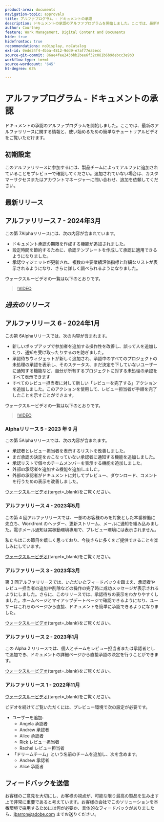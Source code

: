 ```yaml
---
product-area: documents
navigation-topic: approvals
title: アルファプログラム - ドキュメントの承認
description: ドキュメントの承認のアルファプログラムを開始しました。ここでは、最新のアルファリリースに関する情報と、使い始めるための簡単なチュートリアルビデオをご覧いただけます。
author: Courtney
feature: Work Management, Digital Content and Documents
hide: true
hidefromtoc: true
recommendations: noDisplay, noCatalog
exl-id: 0ede24f4-4bba-4812-9dd9-e7af77ea5ecc
source-git-commit: 86ae4fee243bbb2bee6f32c081b6b9debcc3e9b3
workflow-type: tm+mt
source-wordcount: '645'
ht-degree: 63%

---
```


# アルファプログラム - ドキュメントの承認

ドキュメントの承認のアルファプログラムを開始しました。ここでは、最新のアルファリリースに関する情報と、使い始めるための簡単なチュートリアルビデオをご覧いただけます。

## 初期設定

このアルファリリースに参加するには、製品チームによってアルファに追加されていることをプレビューで確認してください。追加されていない場合は、カスタマーサクセスまたはアカウントマネージャーに問い合わせ、追加を依頼してください。

## 最新リリース

## アルファリリース 7 - 2024年3月

この第 7Alphaリリースには、次の内容が含まれています。

* ドキュメント承認の期限を作成する機能が追加されました。
* 設定時間を節約するために、承認テンプレートを作成して承認に適用できるようになりました。
* 承認ウィジェットが更新され、複数の主要業績評価指標と詳細なリストが表示されるようになり、さらに詳しく調べられるようになりました。

ウォークスルービデオの一覧は以下のとおりです。

>[!VIDEO](https://video.tv.adobe.com/v/3428023/)

## _過去のリリース_

## アルファリリース 6 - 2024年1月

この第 6Alphaリリースでは、次の内容が含まれます。

* 新しいポップアップで参加者を追加する操作性を改善し、誤って人を追加したり、通知を受け取ったりするのを防ぎました。
* 承認待ちウィジェットが新しく追加され、承認中のすべてのプロジェクトの未処理の承認を表示し、そのステータス、まだ決定を下していないユーザーに通知する機能など、自分が所有するプロジェクトに対する未処理の承認をすべて表示できます
* すべてのレビュー担当者に対して新しい「レビューを完了する」アクションを追加しました。このアクションを使用して、レビュー担当者が手順を完了したことを示すことができます。

ウォークスルービデオの一覧は以下のとおりです。

>[!VIDEO](https://video.tv.adobe.com/v/3426860/)

### Alphaリリース 5 - 2023 年 9 月

この第 5Alphaリリースでは、次の内容が含まれます。

* 承認者とレビュー担当者を表示するリストを改善しました。
* まだ承認の決定をおこなっていない承認者に通知する機能を追加しました。
* 承認リストで個々のチームメンバーを表示する機能を追加しました。
* 外部の承認者を追加する機能を追加しました。
* 外部の承認者がドキュメントに対してプレビュー、ダウンロード、コメントを行うための表示を改善しました。

[ウォークスルービデオ](https://video.tv.adobe.com/v/3424613/){target=_blank}をご覧ください。

### アルファリリース 4 - 2023年5月

この第 4 回アルファリリースでは、一部のお客様のみを対象とした本番稼働に先立ち、Workfront のヘッダー、更新ストリーム、メールに通知を組み込みました。電子メール通知は実稼動環境専用で、プレビュー環境には表示されません。 <!--If you're interested in having this release implemented in your production environment on June 14th, please reach out to me directly at jbarron@adobe.com.-->

私たちはこの節目を嬉しく思っており、今後さらに多くをご提供できることを楽しみにしています。

[ウォークスルービデオ](https://video.tv.adobe.com/v/3420094/){target=_blank}をご覧ください。

### アルファリリース 3 - 2023年3月

第 3 回アルファリリースでは、いただいたフィードバックを踏まえ、承認者やレビュー担当者の追加や削除などの操作の完了時に成功メッセージが表示されるようにしました。さらに、このリリースでは、承認待ちの表示をわかりやすくしました。ホームページとマイアップデートページで確認できるようになり、ユーザーはこれらのページから直接、ドキュメントを簡単に承認できるようになりました。

[ウォークスルービデオ](https://video.tv.adobe.com/v/3417854/){target=_blank}をご覧ください。

### アルファリリース 2 - 2023年1月

この Alpha 2 リリースでは、個人とチームをレビュー担当者または承認者として追加でき、ドキュメントの詳細ページから直接承認の決定を行うことができます。

[ウォークスルービデオ](https://video.tv.adobe.com/v/3413941){target=_blank}をご覧ください。

### アルファリリース 1 - 2022年11月

[ウォークスルービデオ](https://video.tv.adobe.com/v/3412837){target=_blank}をご覧ください。

ビデオを続けてご覧いただくには、プレビュー環境で次の設定が必要です。

* ユーザーを追加:
   * Angela 承認者
   * Andrew 承認者
   * Alice 承認者
   * Rick レビュー担当者
   * Rachel レビュー担当者
* 「ドリームチーム」という名前のチームを追加し、次を含めます。
   * Andrew 承認者
   * Alice 承認者

## フィードバックを送信

お客様のご意見を大切にし、お客様の視点が、可能な限り最高の製品を生み出す上で非常に重要であると考えています。お客様の会社でこのソリューションを本番環境で採用するためには何が必要か、具体的なフィードバックがありましたら、[jbarron@adobe.com](mailto:jbarron@adobe.com) までお送りください。
